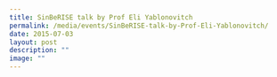 ```yaml
---
title: SinBeRISE talk by Prof Eli Yablonovitch
permalink: /media/events/SinBeRISE-talk-by-Prof-Eli-Yablonovitch/
date: 2015-07-03
layout: post
description: ""
image: ""
---
```

